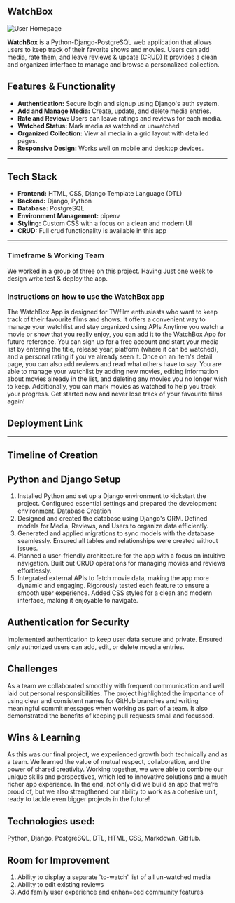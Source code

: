 ## WatchBox

![User Homepage](static/images/Screenshot.png)



**WatchBox** is a Python-Django-PostgreSQL web application that allows users to keep track of their favorite shows and movies. Users can add media, rate them, and leave reviews & update (CRUD) It provides a clean and organized interface to manage and browse a personalized collection. 

##  Features & Functionality

- **Authentication:** Secure login and signup using Django's auth system.
- **Add and Manage Media:** Create, update, and delete media entries.
- **Rate and Review:** Users can leave ratings and reviews for each media.
- **Watched Status:** Mark media as watched or unwatched
- **Organized Collection:** View all media in a grid layout with detailed pages.
- **Responsive Design:** Works well on mobile and desktop devices.
---
## Tech Stack
- **Frontend:** HTML, CSS, Django Template Language (DTL)
- **Backend:** Django, Python
- **Database:** PostgreSQL
- **Environment Management:** pipenv
- **Styling:** Custom CSS with a focus on a clean and modern UI
- **CRUD:** Full crud functionality is available in this app
---
### Timeframe & Working Team
We worked in a group of three on this project. Having Just one week to design write test & deploy the app.
### Instructions on how to use the WatchBox app
The WatchBox App is designed for TV/film enthusiasts who want to keep track of their favourite films and shows.
It offers a convenient way to manage your watchlist and stay organized using APIs
Anytime you watch a movie or show that you really enjoy, you can add it to the WatchBox App for future reference.
You can sign up for a free account and start your media list by entering the title, release year, platform (where it can be watched), and a personal rating if you've already seen it. Once on an item's detail page, you can also add reviews and read what others have to say.
You are able to manage your watchlist by adding new movies, editing information about movies already in the list, and deleting any movies you no longer wish to keep. Additionally, you can mark movies as watched to help you track your progress.
Get started now and never lose track of your favourite films again! 
## Deployment Link
---
## Timeline of Creation
## Python and Django Setup
1) Installed Python and set up a Django environment to kickstart the project.
Configured essential settings and prepared the development environment.
Database Creation
2) Designed and created the database using Django's ORM.
Defined models for Media, Reviews, and Users to organize data efficiently.
3) Generated and applied migrations to sync models with the database seamlessly.
Ensured all tables and relationships were created without issues.
4) Planned a user-friendly architecture for the app with a focus on intuitive navigation.
Built out CRUD  operations for managing movies and reviews effortlessly.
5) Integrated external APIs to fetch movie data, making the app more dynamic and engaging.
Rigorously tested each feature to ensure a smooth user experience.
Added CSS styles for a clean and modern interface, making it enjoyable to navigate.
## Authentication for Security
Implemented authentication to keep user data secure and private.
Ensured only authorized users can add, edit, or delete moedia entries.
## Challenges
As a team we collaborated smoothly with frequent communication and well laid out personal responsibilities. 
The project highlighted the importance of using clear and consistent names for GitHub branches and writing meaningful commit messages when working as part of a team. It also demonstrated the benefits of keeping pull requests small and focussed.
## Wins & Learning

As this was our final project, we experienced growth both technically and as a team. We learned the value of mutual respect, collaboration, and the power of shared creativity. Working together, we were able to combine our unique skills and perspectives, which led to innovative solutions and a much richer app experience.
In the end, not only did we build an app that we’re proud of, but we also strengthened our ability to work as a cohesive unit, ready to tackle even bigger projects in the future!

## Technologies used:
Python, Django, PostgreSQL, DTL, HTML, CSS, Markdown, GitHub.

## Room for Improvement
1) Ability to display a separate 'to-watch' list of all un-watched media
2) Ability to edit existing reviews
3) Add family user experience and enhan=ced community features
